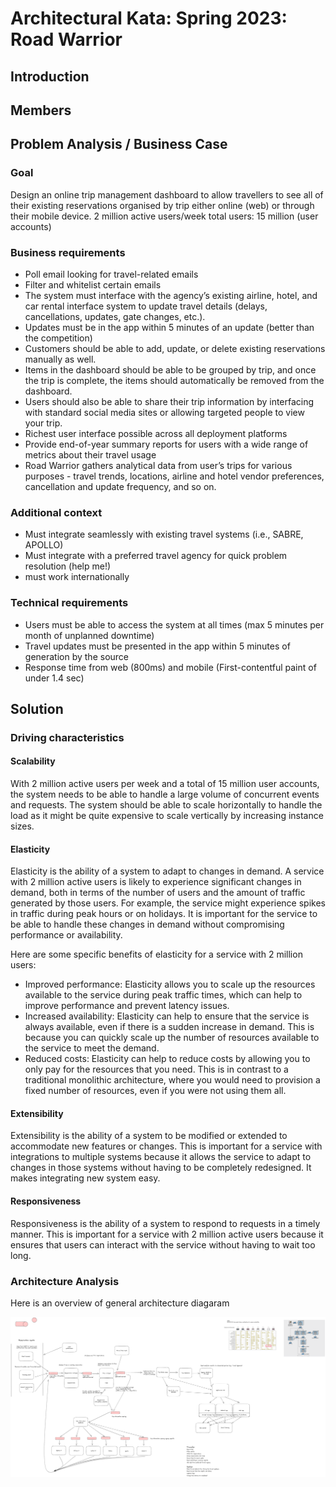 # Architectural Kata: Spring 2023: Road Warrior

## Introduction

## Members

## Problem Analysis / Business Case

### Goal

Design an online trip management dashboard to allow travellers to see all of their existing reservations organised by trip either online (web) or through their mobile device.
2 million active users/week
total users: 15 million (user accounts)

### Business requirements

- Poll email looking for travel-related emails
- Filter and whitelist certain emails
- The system must interface with the agency’s existing airline, hotel, and car rental interface system to update travel details (delays, cancellations, updates, gate changes, etc.).
- Updates must be in the app within 5 minutes of an update (better than the competition)
- Customers should be able to add, update, or delete existing reservations manually as well.
- Items in the dashboard should be able to be grouped by trip, and once the trip is complete, the items should automatically be removed from the dashboard.
- Users should also be able to share their trip information by interfacing with standard social media sites or allowing targeted people to view your trip.
- Richest user interface possible across all deployment platforms
- Provide end-of-year summary reports for users with a wide range of metrics about their travel usage
- Road Warrior gathers analytical data from user’s trips for various purposes - travel trends, locations, airline and hotel vendor preferences, cancellation and update frequency, and so on.

### Additional context

- Must integrate seamlessly with existing travel systems (i.e., SABRE, APOLLO)
- Must integrate with a preferred travel agency for quick problem resolution (help me!)
- must work internationally

### Technical requirements

- Users must be able to access the system at all times (max 5 minutes per month of unplanned downtime)
- Travel updates must be presented in the app within 5 minutes of generation by the source
- Response time from web (800ms) and mobile (First-contentful paint of under 1.4 sec)

## Solution

### Driving characteristics

#### Scalability

With 2 million active users per week and a total of 15 million user accounts,
the system needs to be able to handle a large volume of concurrent events and requests.
The system should be able to scale horizontally to handle the load as it might be quite
expensive to scale vertically by increasing instance sizes.

#### Elasticity

Elasticity is the ability of a system to adapt to changes in demand. 
A service with 2 million active users is likely to experience significant changes in demand, both in terms of the number of users and the amount of traffic generated by those users. 
For example, the service might experience spikes in traffic during peak hours or on holidays. It is important for the service to be able to handle these changes in demand without compromising performance or availability.

Here are some specific benefits of elasticity for a service with 2 million users:
- Improved performance: Elasticity allows you to scale up the resources available to the service during peak traffic times, which can help to improve performance and prevent latency issues.
- Increased availability: Elasticity can help to ensure that the service is always available, even if there is a sudden increase in demand. This is because you can quickly scale up the number of resources available to the service to meet the demand.
- Reduced costs: Elasticity can help to reduce costs by allowing you to only pay for the resources that you need. This is in contrast to a traditional monolithic architecture, where you would need to provision a fixed number of resources, even if you were not using them all.

#### Extensibility

Extensibility is the ability of a system to be modified or extended to accommodate new features or changes. This is important for a service with integrations to multiple systems because it allows the service to adapt to changes in those systems without having to be completely redesigned. It makes integrating new system easy. 

#### Responsiveness
Responsiveness is the ability of a system to respond to requests in a timely manner. This is important for a service with 2 million active users because it ensures that users can interact with the service without having to wait too long.

### Architecture Analysis

Here is an overview of general architecture diagaram

![Architecture](/resources/general_architecture.png)
